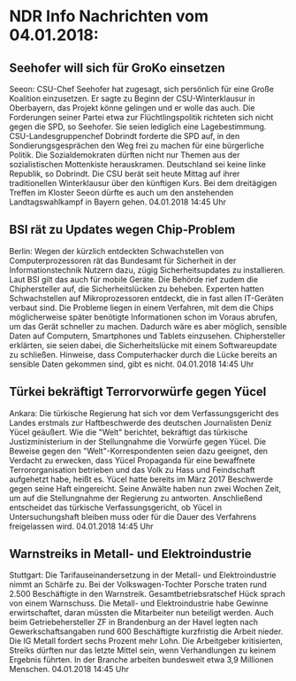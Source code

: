 # NDR Info Nachrichten vom 04.01.2018:


## Seehofer will sich für GroKo einsetzen
Seeon:	CSU-Chef Seehofer hat zugesagt, sich persönlich für eine Große Koalition einzusetzen. Er sagte zu Beginn der CSU-Winterklausur in Oberbayern, das Projekt könne gelingen und er wolle das auch. Die Forderungen seiner Partei etwa zur Flüchtlingspolitik richteten sich nicht gegen die SPD, so Seehofer. Sie seien lediglich eine Lagebestimmung. CSU-Landesgruppenchef Dobrindt forderte die SPD auf, in den Sondierungsgesprächen den Weg frei zu machen für eine bürgerliche Politik. Die Sozialdemokraten dürften nicht nur Themen aus der sozialistischen Mottenkiste herauskramen. Deutschland sei keine linke Republik, so Dobrindt. Die CSU berät seit heute Mittag auf ihrer traditionellen Winterklausur über den künftigen Kurs. Bei dem dreitägigen Treffen im Kloster Seeon dürfte es auch um den anstehenden Landtagswahlkampf in Bayern gehen. 04.01.2018 14:45 Uhr 

## BSI rät zu Updates wegen Chip-Problem
Berlin: Wegen der kürzlich entdeckten Schwachstellen von Computerprozessoren rät das Bundesamt für Sicherheit in der Informationstechnik Nutzern dazu, zügig Sicherheitsupdates zu installieren. Laut BSI gilt das auch für mobile Geräte. Die Behörde rief zudem die Chiphersteller auf, die Sicherheitslücken zu beheben. Experten hatten Schwachstellen auf Mikroprozessoren entdeckt, die in fast allen IT-Geräten verbaut sind. Die Probleme liegen in einem Verfahren, mit dem die Chips möglicherweise später benötigte Informationen schon im Voraus abrufen, um das Gerät schneller zu machen. Dadurch wäre es aber möglich, sensible Daten auf Computern, Smartphones und Tablets einzusehen. Chiphersteller erklärten, sie seien dabei, die Sicherheitslücke mit einem Softwareupdate zu schließen. Hinweise, dass Computerhacker durch die Lücke bereits an sensible Daten gekommen sind, gibt es nicht. 04.01.2018 14:45 Uhr 

## Türkei bekräftigt Terrorvorwürfe gegen Yücel
Ankara:          Die türkische Regierung hat sich vor dem Verfassungsgericht des Landes erstmals zur Haftbeschwerde des deutschen Journalisten Deniz Yücel geäußert. Wie die "Welt" berichtet, bekräftigt das türkische Justizministerium in der Stellungnahme die Vorwürfe gegen Yücel. Die Beweise gegen den "Welt"-Korrespondenten seien dazu geeignet, den Verdacht zu erwecken, dass Yücel Propaganda für eine bewaffnete Terrororganisation betrieben und das Volk zu Hass und Feindschaft aufgehetzt habe, heißt es. Yücel hatte bereits im März 2017 Beschwerde gegen seine Haft eingereicht. Seine Anwälte haben nun zwei Wochen Zeit, um auf die Stellungnahme der Regierung zu antworten. Anschließend entscheidet das türkische Verfassungsgericht, ob Yücel in Untersuchungshaft bleiben muss oder für die Dauer des Verfahrens freigelassen wird. 04.01.2018 14:45 Uhr 

## Warnstreiks in Metall- und Elektroindustrie
Stuttgart: Die Tarifauseinandersetzung in der Metall- und Elektroindustrie nimmt an Schärfe zu. Bei der Volkswagen-Tochter Porsche traten rund 2.500 Beschäftigte in den Warnstreik. Gesamtbetriebsratschef Hück sprach von einem Warnschuss. Die Metall- und Elektroindustrie habe Gewinne erwirtschaftet, daran müssten die Mitarbeiter nun beteiligt werden. Auch beim Getriebehersteller ZF in Brandenburg an der Havel legten nach Gewerkschaftsangaben rund 600 Beschäftigte kurzfristig die Arbeit nieder. Die IG Metall fordert sechs Prozent mehr Lohn. Die Arbeitgeber kritisierten, Streiks dürften nur das letzte Mittel sein, wenn Verhandlungen zu keinem Ergebnis führten. In der Branche arbeiten bundesweit etwa 3,9 Millionen Menschen. 04.01.2018 14:45 Uhr 
